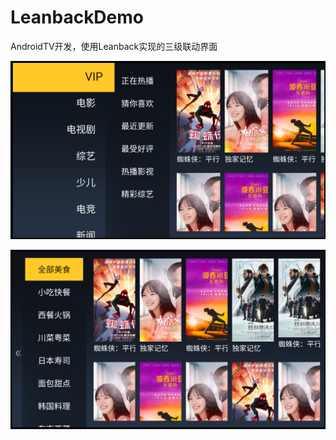 # LeanbackDemo
AndroidTV开发，使用Leanback实现的三级联动界面

![image1](https://github.com/CarryHekangkai/LeanbackDemo/blob/master/screenshots/1.png)

![image2](https://github.com/CarryHekangkai/LeanbackDemo/blob/master/screenshots/2.png)
